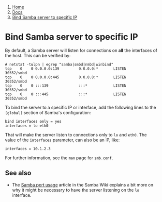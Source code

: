 <!-- -
Title: Bind Samba server to specific IP
Description: How to bind the Samba server to a specific interface or IP
First Published: 2014-03-14
- -->

<ol class="breadcrumb" itemprop="breadcrumb">
	<li><a href="/">Home</a></li>
	<li><a href="/docs/">Docs</a></li>
	<li><a href="/docs/samba-bind-to-ip.html">Bind Samba server to specific IP</a></li>
</ol>

Bind Samba server to specific IP
================================

By default, a Samba server will listen for connections on **all** the 
interfaces of the host. This can be verified by:

    # netstat -tulpn | egrep "samba|smbd|nmbd|winbind"
    tcp    0    0 0.0.0.0:139         0.0.0.0:*       LISTEN      30352/smbd
    tcp    0    0 0.0.0.0:445         0.0.0.0:*       LISTEN      30352/smbd
    tcp    0    0 :::139              :::*            LISTEN      30352/smbd
    tcp    0    0 :::445              :::*            LISTEN      30352/smbd

To bind the server to a specific IP or interface, add the following 
lines to the `[global]` section of Samba's configuration:

    bind interfaces only = yes
    interfaces = lo eth0

That will make the server listen to connections only to `lo` and `eth0`. 
The value of the `interfaces` parameter, can also be an IP, like:

    interfaces = 10.1.2.3

For further information, see the `man` page for `smb.conf`.

See also
--------

*   The [Samba port usage](http://wiki.samba.org/index.php/Samba_port_usage)
    article in the Samba Wiki explains a bit more on why it might be 
    necessary to have the server listening on the `lo` interface.
